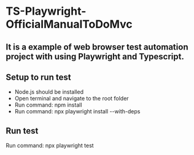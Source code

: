 # TS-Playwright-OfficialManualToDoMvc

## It is a example of web browser test automation project with using Playwright and Typescript.
## Setup to run test
- Node.js should be installed
- Open terminal and navigate to the root folder
- Run command: npm install
- Run command: npx playwright install --with-deps

## Run test
Run command: npx playwright test
